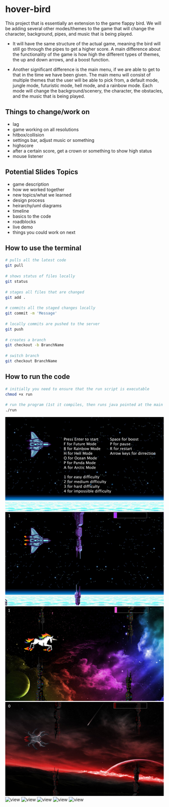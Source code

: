 # hover-bird
This project that is essentially an extension to the game flappy bird. We will be adding several other modes/themes to the game that will change the character, background, pipes, and music that is being played. 

-   It will have the same structure of the actual game, meaning the bird will still go through the pipes to get a higher score. A main difference about the functionality of the game is how high the different types of themes, the up and down arrows, and a boost function.

-   Another significant difference is the main menu, if we are able to get to that in the time we have been given. The main menu will consist of multiple themes that the user will be able to pick from, a default mode, jungle mode, futuristic mode, hell mode, and a rainbow mode. Each mode will change the background/scenery, the character, the obstacles, and the music that is being played.

## Things to change/work on
-   lag
-   game working on all resolutions
-   hitbox/collision
-   settings bar, adjust music or something
-   highscore
-   after a certain score, get a crown or something to show high status
-   mouse listener

## Potential Slides Topics
-   game description
-   how we worked together
-   new topics/what we learned
-   design process
-   heirarchy/uml diagrams
-   timeline
-   basics to the code
-   roadblocks
-   live demo
-   things you could work on next

## How to use the terminal
```zsh
# pulls all the latest code
git pull

# shows status of files locally
git status

# stages all files that are changed
git add .

# commits all the staged changes locally
git commit -m 'Message'

# locally commits are pushed to the server
git push

# creates a branch
git checkout -b BranchName

# switch branch
git checkout BranchName
```
## How to run the code
```zsh
# initially you need to ensure that the run script is executable
chmod +x run

# run the program (1st it compiles, then runs java pointed at the main class aka Window)
./run
```

![view](./images/READMEnew11.png)
![view](./images/READMEnew2.png)
![view](./images/READMEnew3.png)
![view](./images/READMEnew4.png)
![view](./images/READMEnew5.png)
![view](./images/READMEnew6.png)
![view](./images/READMEnew7.png)
![view](./images/READMEnew8.png)
![view](./images/READMEnew9.png)

